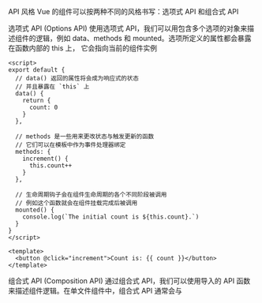 


API 风格
Vue 的组件可以按两种不同的风格书写：选项式 API 和组合式 API

选项式 API (Options API)
使用选项式 API，我们可以用包含多个选项的对象来描述组件的逻辑，例如 data、methods 和 mounted。选项所定义的属性都会暴露在函数内部的 this 上，
它会指向当前的组件实例
```
<script>
export default {
  // data() 返回的属性将会成为响应式的状态
  // 并且暴露在 `this` 上
  data() {
    return {
      count: 0
    }
  },

  // methods 是一些用来更改状态与触发更新的函数
  // 它们可以在模板中作为事件处理器绑定
  methods: {
    increment() {
      this.count++
    }
  },

  // 生命周期钩子会在组件生命周期的各个不同阶段被调用
  // 例如这个函数就会在组件挂载完成后被调用
  mounted() {
    console.log(`The initial count is ${this.count}.`)
  }
}
</script>

<template>
  <button @click="increment">Count is: {{ count }}</button>
</template>
```

组合式 API (Composition API)
通过组合式 API，我们可以使用导入的 API 函数来描述组件逻辑。在单文件组件中，组合式 API 通常会与 <script setup> 搭配使用。
这个 setup attribute 是一个标识，告诉 Vue 需要在编译时进行一些处理，让我们可以更简洁地使用组合式 API。比如，<script setup> 中的
导入和顶层变量/函数都能够在模板中直接使用。
```
<script setup>
import { ref, onMounted } from 'vue'

// 响应式状态
const count = ref(0)

// 用来修改状态、触发更新的函数
function increment() {
  count.value++
}

// 生命周期钩子
onMounted(() => {
  console.log(`The initial count is ${count.value}.`)
})
</script>

<template>
  <button @click="increment">Count is: {{ count }}</button>
</template>
```

选项式和组合式的对比
1 选项式 API 是在组合式 API 的基础上实现的
2 选项式 API 以“组件实例”的概念为中心 (即上述例子中的 this)，对于有面向对象语言背景的用户来说，这通常与基于类的心智模型更为一致。
  同时，它将响应性相关的细节抽象出来，并强制按照选项来组织代码，从而对初学者而言更为友好
3 组合式 API 的核心思想是直接在函数作用域内定义响应式状态变量，并将从多个函数中得到的状态组合起来处理复杂问题。这种形式更加自由，
  也需要你对 Vue 的响应式系统有更深的理解才能高效使用。相应的，它的灵活性也使得组织和重用逻辑的模式变得更加强大。

组合式更多的介绍
https://cn.vuejs.org/guide/extras/composition-api-faq.html


https://cn.vuejs.org/guide/essentials/template-syntax.html;
模板语法
文本插值
最基本的数据绑定形式是文本插值，它使用的是“Mustache”语法 (即双大括号)：
```
<span>Message: {{ msg }}</span>
```
Attribute 绑定
双大括号不能在 HTML attributes 中使用。想要响应式地绑定一个 attribute，应该使用 v-bind 指令：
v-bind 指令指示 Vue 将元素的 id attribute 与组件的 dynamicId 属性保持一致。如果绑定的值是 null 或者 undefined，那么该 attribute 将会从渲染的元素上移除。
```
<div v-bind:id="dynamicId"></div>
```
简写
```
<div :id="dynamicId"></div>
//同名简写
<!-- 与 :id="id" 相同 -->
<div :id></div>
<!-- 这也同样有效 -->
<div v-bind:id></div>
```

指令 Directives
指令是带有 v- 前缀的特殊 attribute。Vue 提供了许多内置指令，包括 v-bind 和 v-html
指令 attribute 的期望值为一个 JavaScript 表达式 (除了少数几个例外，即之后要讨论到的 v-for、v-on 和 v-slot)。
   一个指令的任务是在其表达式的值变化时响应式地更新 DOM
v-if  基于表达式值的真假来移除/插入该 <p> 元素   v-else，v-else-if
v-show    在 DOM 渲染中保留该元素，仅切换了该元素上名为 display 的 CSS 属性。
v-html="rawHtml"  插入原始html
v-model  绑定值，例如<input v-model="searchText" />
v-bind:class/:class 绑定css的class
:style  绑定html的style，支持数组<div :style="[baseStyles, overridingStyles]"></div>   建议将用到的style合并为一个对象

参数 Arguments
某些指令会需要一个“参数”，在指令名后通过一个冒号隔开做标识
```
<a v-bind:href="url"> ... </a>
<!-- 简写 -->
<a :href="url"> ... </a>
```
v-bind 指令将表达式 url 的值绑定到元素的 href attribute 上。
绑定事件
```
<a v-on:click="doSomething"> ... </a>
<!-- 简写 -->
<a @click="doSomething"> ... </a>
```

动态参数
同样在指令参数上也可以使用一个 JavaScript 表达式，需要包含在一对方括号内：
```
<a v-bind:[attributeName]="url"> ... </a>
<!-- 简写 -->
<a :[attributeName]="url"> ... </a>
```

修饰符 Modifiers
修饰符是以点开头的特殊后缀，表明指令需要以一些特殊的方式被绑定。例如 .prevent 修饰符会告知 v-on 指令对触发的事件调用 event.preventDefault()：
```
<form @submit.prevent="onSubmit">...</form>
```
一个指令的完整语法就是  name:argument.modifiers="value"    name:v-on,argument:submit,modifiers:prevent,value:onSubmit


计算属性  描述依赖响应式状态的复杂逻辑
https://cn.vuejs.org/guide/essentials/computed.html
计算属性缓存 vs 方法
计算属性值会基于其响应式依赖被缓存。一个计算属性仅会在其响应式依赖更新时才重新计算。这意味着只要 author.books 不改变，
   无论多少次访问 publishedBooksMessage 都会立即返回先前的计算结果，而不用重复执行 getter 函数
```
export default {
  data() {
    return {
      author: {
        books: [
          'Vue 2 - Advanced Guide',
          'Vue 3 - Basic Guide',
          'Vue 4 - The Mystery'
        ]
      }
    }
  },
  computed: {
    // 一个计算属性的 getter
    publishedBooksMessage() {
      // `this` 指向当前组件实例
      return this.author.books.length > 0 ? 'Yes' : 'No'
    }
  }
}
```
以下的计算属性不会发生变化
```
computed: { //没有监听源的变化
  now() {
    return Date.now()
  }
}
```


https://cn.vuejs.org/guide/essentials/component-basics.html
组件基础
组件的基本形式
```
<script>
import ButtonCounter from './ButtonCounter.vue'

export default {
  components: {
    ButtonCounter //使用其他组件
  }
  methods{  //定义组件方法   外部可以调用：<button @click="increment">
    increment() {
      this.count++
    }
  }
  data() {
   return { //返回一个对象
      question: '',
    }
  } //声明组件的响应式状态
  props: ['title',
    name:{
      type:String,
      required: true, //要求必填
      default:"" //默认值
    }
  ] //一种特别的 attributes  外部传入   静态prop:<BlogPost title="xxx" />，动态props,使用 v-bind 或缩写：<BlogPost :title="xxx" />
  emits: ['enlarge-text'] //声明需要抛出的事件
  watch: { //侦听器 每次响应式属性发生变化时触发一个函数
     //监听嵌套属性声明deep: true，声明监听即触发声明immediate: true， 只监听一次once: true
     //可以通过this.$watch()来进行动态的监听和停止
    // 每当 question 改变时，这个函数就会执行   
    question(newQuestion, oldQuestion) {
      if (newQuestion.includes('?')) {
        this.getAnswer()
      }
    }
  },
}
</script>

<template>
  <h1>Here is a child component!</h1>
  <ButtonCounter />
  <slot />一个占位符，父组件传递进来的内容就会渲染在这里   父标签中间的内容作为slot传进来  多个插槽可以指定名字，查看官方文档
</template>
```
组合式组件
https://cn.vuejs.org/guide/essentials/reactivity-fundamentals.html
ref特性
1 Ref 可以持有任何类型的值，包括深层嵌套的对象、数组或者 JavaScript 内置的数据结构，比如 Map。
Ref 会使它的值具有深层响应性。这意味着即使改变嵌套对象或数组时，变化也会被检测到
2 可以通过 shallow ref 来放弃深层响应性
reactive 特性
1 reactive() 返回的是一个原始对象的 Proxy，它和原始对象是不相等的
2 reactive() 将使对象本身具有响应性
reactive 局限
1 有限的值类型：它只能用于对象类型 (对象、数组和如 Map、Set 这样的集合类型)。它不能持有如 string、number 或 boolean 这样的原始类型
2 不能替换整个对象
3 对解构操作不友好
https://cn.vuejs.org/guide/essentials/watchers.html
```
<script setup>
//定义响应式参数
import { ref } from 'vue'
const count = ref(0)

//计算属性
const computeCount = computed(() => {
  return count > 0 ? 'Yes' : 'No'
})

//定义props
defineProps(['title'])

//定义事件
const emit = defineEmits(['enlarge-text'])
emit('enlarge-text')

//生命周期监听
import { onMounted } from 'vue'
onMounted(() => {
  console.log(`the component is now mounted.`)
})

// 可以直接侦听一个 ref
watch(question, async (newQuestion, oldQuestion) => {})
//watchEffect() 跟踪回调的响应式依赖    todoId发生变化时，回调自动执行
watchEffect(async () => {
  const response = await fetch(
    `https://jsonplaceholder.typicode.com/todos/${todoId.value}`
  )
  data.value = await response.json()
})
</script>

<template>
  <h4>{{ title }}</h4>
</template>
```


模板引用  https://cn.vuejs.org/guide/essentials/template-refs.html
虽然 Vue 的声明性渲染模型为你抽象了大部分对 DOM 的直接操作，但在某些情况下，我们仍然需要直接访问底层 DOM 元素。要实现这一点，
我们可以使用特殊的 ref attribute：
```
<script>
export default {
  mounted() {
    this.$refs.input.focus()
  }
}
</script>

<template>
  <input ref="input" />
</template>
```
组合式ref声明
```
<script setup>
import { ref, onMounted } from 'vue'

// 声明一个 ref 来存放该元素的引用
// 必须和模板里的 ref 同名
const input = ref(null)

onMounted(() => {
  input.value.focus()
})
</script>
```



依赖注入
一个父组件相对于其所有的后代组件，会作为依赖提供者。任何后代的组件树，无论层级有多深，都可以注入由父组件提供给整条链路的依赖。
```
// keys.js
export const myInjectionKey = Symbol()
供给方：
export default {
  provide() {
    return {
      [myInjectionKey]: {
        /* 要提供的数据 */
      }
    }
  }
}

使用方：
export default {
  inject: {
    injected: { from: myInjectionKey }
  }
}
```